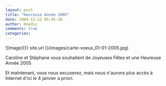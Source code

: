 ```yaml
---
layout: post
title: "Heureuse Année 2005"
date: 2004-12-22 05:45:38
author: Hoedic
comments: true
categories: 
---
```



![Image]({{ site.url }}/images/carte-voeux_01-01-2005.jpg)
<div class="photoattrib">Caroline et Stéphane vous souhaitent de Joyeuses Fêtes et une Heureuse Année 2005</div>



Et maintenant, vous nous excuserez, mais nous n'aurons plus accès à Internet d'ici le 4 janvier a priori.